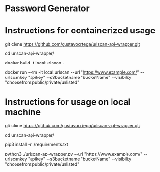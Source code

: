 # Password Generator



<h1>Instructions for containerized usage</h1>

git clone https://github.com/gustavoortega/urlscan-api-wrapper.git

cd urlscan-api-wrapper/

docker build -t local:urlscan .

docker run --rm -it local:urlscan --url "https://www.example.com/" --urlscankey "apikey"  --s3bucketname "bucketName" --visibility "choosefrom:public/private/unlisted"


<h1>Instructions for usage on local machine</h1>

git clone https://github.com/gustavoortega/urlscan-api-wrapper.git

cd urlscan-api-wrapper/

pip3 install -r ./requirements.txt

python3 ./urlscan-api-wrapper.py --url "https://www.example.com/" --urlscankey "apikey"  --s3bucketname "bucketName" --visibility "choosefrom:public/private/unlisted"